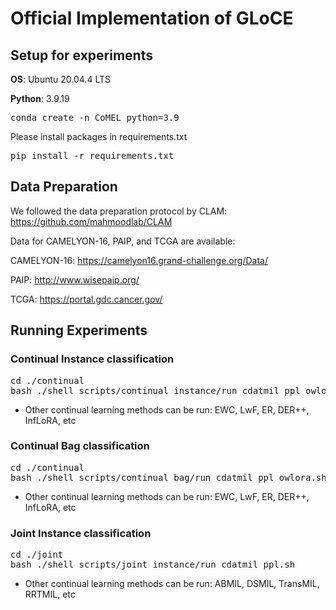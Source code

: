 <!--  <p align="center" style="font-size:50px;"> -->
# Official Implementation of GLoCE 
<!-- </p> -->

## Setup for experiments

**OS**: Ubuntu 20.04.4 LTS

**Python**: 3.9.19

<pre>
conda create -n CoMEL python=3.9
</pre>

Please install packages in requirements.txt
<pre>
pip install -r requirements.txt
</pre>


## Data Preparation

We followed the data preparation protocol by CLAM:
https://github.com/mahmoodlab/CLAM


Data for CAMELYON-16, PAIP, and TCGA are available:

CAMELYON-16:
https://camelyon16.grand-challenge.org/Data/

PAIP:
http://www.wisepaip.org/

TCGA:
https://portal.gdc.cancer.gov/


## Running Experiments
### Continual Instance classification

<pre>
cd ./continual
bash ./shell_scripts/continual_instance/run_cdatmil_ppl_owlora.sh
</pre>

- Other continual learning methods can be run: EWC, LwF, ER, DER++, InfLoRA, etc

### Continual Bag classification

<pre>
cd ./continual
bash ./shell_scripts/continual_bag/run_cdatmil_ppl_owlora.sh
</pre>

- Other continual learning methods can be run: EWC, LwF, ER, DER++, InfLoRA, etc

### Joint Instance classification

<pre>
cd ./joint
bash ./shell_scripts/joint_instance/run_cdatmil_ppl.sh
</pre>

- Other continual learning methods can be run: ABMIL, DSMIL, TransMIL, RRTMIL, etc
